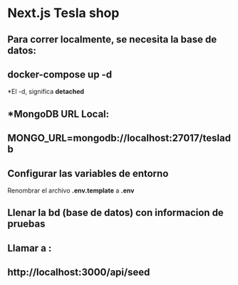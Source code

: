 # Next.js Tesla shop

## Para correr localmente, se necesita la base de datos:

## docker-compose up -d

\*El -d, significa **detached**

## \*MongoDB URL Local:

## MONGO_URL=mongodb://localhost:27017/tesladb

## Configurar las variables de entorno

Renombrar el archivo **.env.template** a **.env**

## Llenar la bd (base de datos) con informacion de pruebas

## Llamar a :

## http://localhost:3000/api/seed
